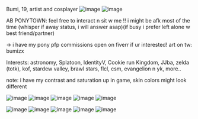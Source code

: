 
Bumi, 19, artist and cosplayer ![image](https://github.com/user-attachments/assets/0f0d37f0-07c4-4272-a86c-d3bd05b89995) ![image](https://github.com/user-attachments/assets/35608b74-9b41-4d43-ae49-bf248dc0d8ed)



AB PONYTOWN: feel free to interact n sit w me !! i might be afk most of the time (whisper if away status, i will answer asap)(if busy i prefer left alone w best friend/partner)

-> i have my pony pfp commissions open on fiverr if ur interested! art on tw: bumizx

Interests: astronomy, Splatoon, IdentityV, Cookie run Kingdom, JJba, zelda (totk), kof, stardew valley, brawl stars, flcl, csm, evangelion n yk, more..

note: i have my contrast and saturation up in game, skin colors might look different


![image](https://github.com/user-attachments/assets/1656367d-8d22-46cf-866c-2ec7036bac4e) ![image](https://github.com/user-attachments/assets/a99be20b-5400-43e9-89a2-b1b369716aa1) ![image](https://github.com/user-attachments/assets/a48adabc-7768-4d07-aebb-37df5f7716e8) ![image](https://github.com/user-attachments/assets/88e01e18-a43d-4a96-ab97-bc1246040214) ![image](https://github.com/user-attachments/assets/4aa46fd0-b746-46a0-a2e9-c740614d7ca0)



![image](https://github.com/user-attachments/assets/c8a7a218-79e8-4074-8659-7e47fea89136)
![image](https://github.com/user-attachments/assets/97fc14e6-78f8-4046-a4cc-f398c58e1f40) ![image](https://github.com/user-attachments/assets/ceddf24a-2c96-4d1e-9fd7-2c074b78c5d1) ![image](https://github.com/user-attachments/assets/9d4052dd-284c-4151-8358-e56aa51db8ad) ![image](https://github.com/user-attachments/assets/364848cb-ce2e-4528-b6cf-71ef7f42e96d) 








